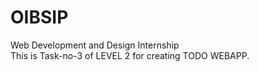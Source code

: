 # OIBSIP
Web Development and Design Internship <br>
This is Task-no-3 of LEVEL 2 for creating TODO WEBAPP.
